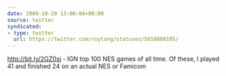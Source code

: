 ```yaml
---
date: 2009-10-20 13:06:04+00:00
source: twitter
syndicated:
- type: twitter
  url: https://twitter.com/roytang/statuses/5018080195/
---
```


http://bit.ly/2GZ0sj - IGN top 100 NES games of all time. Of these, I played 41 and finished 24 on an actual NES or Famicom
